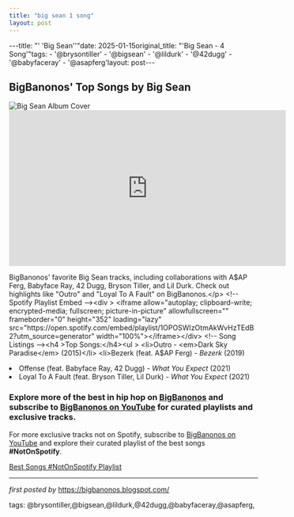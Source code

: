 ```yaml
---
title: "big sean 1 song"
layout: post
---
```

---title: "' 'Big Sean''"date: 2025-01-15original_title: "'Big Sean - 4 Song'"tags:  - '@brysontiller'  - '@bigsean'  - '@lildurk'  - '@42dugg'  - '@babyfaceray'  - '@asapferg'layout: post---<h2 >BigBanonos' Top Songs by Big Sean</h2><!-- Featured Image --><div > <img src="https://i.scdn.co/image/ab67616d0000b2733a3085314f4db662c4eb8dd1" alt="Big Sean Album Cover"></div> <!-- YouTube Video Embed --><div > <iframe allow="accelerometer; autoplay; encrypted-media; gyroscope; picture-in-picture" allowfullscreen="" frameborder="0" height="315" src="https://www.youtube.com/embed/videoseries?list=PLtuNtuTatqI2gLN9WzmnXRlye-CldaVhW" width="560"></iframe></div> <!-- Search Description --><p >BigBanonos' favorite Big Sean tracks, including collaborations with A$AP Ferg, Babyface Ray, 42 Dugg, Bryson Tiller, and Lil Durk. Check out highlights like "Outro" and "Loyal To A Fault" on BigBanonos.</p> <!-- Spotify Playlist Embed --><div > <iframe allow="autoplay; clipboard-write; encrypted-media; fullscreen; picture-in-picture" allowfullscreen="" frameborder="0" height="352" loading="lazy" src="https://open.spotify.com/embed/playlist/1OPOSWIzOtmAkWvHzTEdB2?utm_source=generator" width="100%"></iframe></div> <!-- Song Listings --><h4 >Top Songs:</h4><ul > <li>Outro - <em>Dark Sky Paradise</em> (2015)</li> <li>Bezerk (feat. A$AP Ferg) - <em>Bezerk</em> (2019)</li> <li>Offense (feat. Babyface Ray, 42 Dugg) - <em>What You Expect</em> (2021)</li> <li>Loyal To A Fault (feat. Bryson Tiller, Lil Durk) - <em>What You Expect</em> (2021)</li></ul> <!-- Footer Links --><h3 >Explore more of the best in hip hop on <a href="https://bigbanonos.blogspot.com/" target="_blank">BigBanonos</a> and subscribe to <a href="https://www.youtube.com/@BigBanonos" target="_blank">BigBanonos on YouTube</a> for curated playlists and exclusive tracks.</h3><!--Subscribe and Playlist Links--><div>    <p>For more exclusive tracks not on Spotify, subscribe to <a href="https://www.youtube.com/@BigBanonos" target="_blank">BigBanonos on YouTube</a> and explore their curated playlist of the best songs <strong>#NotOnSpotify</strong>.</p>    <p><a href="https://www.youtube.com/playlist?list=PLtuNtuTatqI0kFahUCbtbfenC_ET5O_tr" target="_blank">Best Songs #NotOnSpotify Playlist<br /></a></p></div><hr /><p><em>first posted by</em> <a href="https://bigbanonos.blogspot.com/" rel="noopener" target="_new">https://bigbanonos.blogspot.com/</a></p><p>tags: @brysontiller,@bigsean,@lildurk,@42dugg,@babyfaceray,@asapferg,</p>